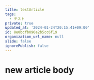 ```yaml
---
title: testArticle
tags:
  - テスト
private: true
updated_at: '2024-01-24T20:15:41+09:00'
id: 8e0bcfb096a2b5cc6f19
organization_url_name: null
slide: false
ignorePublish: false
---
```


# new article body
